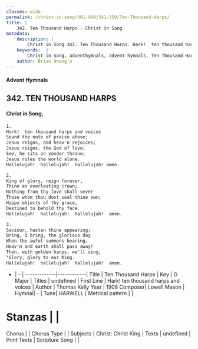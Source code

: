```yaml
---
classes: wide
permalink: /christ-in-song/301-400/341-350/Ten-Thousand-Harps/
title: |
    342. Ten Thousand Harps - Christ in Song
metadata:
    description: |
        Christ in Song 342. Ten Thousand Harps. Hark!  ten thousand harps and voices Sound the note of praise above; Jesus reigns, and heav'n rejoices; Jesus reigns, the God of love; See, he sits on yonder throne; Jesus rules the world alone. Hallelujah!  hallelujah!  hallelujah! amen.
    keywords:  |
        Christ in Song, adventhymnals, advent hymnals, Ten Thousand Harps, Hark!  ten thousand harps and voices. 
    author: Brian Onang'o
---
```


#### Advent Hymnals
## 342. TEN THOUSAND HARPS
####  Christ in Song,

```txt
1.
Hark!  ten thousand harps and voices
Sound the note of praise above;
Jesus reigns, and heav'n rejoices;
Jesus reigns, the God of love;
See, he sits on yonder throne;
Jesus rules the world alone.
Hallelujah!  hallelujah!  hallelujah! amen.

2.
King of glory, reign forever,
Thine an everlasting crown;
Nothing from thy love shall sever
Those whom thou dost seal thine own;
Happy objects of thy grace,
Destined to behold thy face.
Hallelujah!  hallelujah!  hallelujah!  amen.

3.
Saviour, hasten thine appearing;
Bring, O bring, the glorious day
When the awful summons bearing, 
Heav'n and earth shall pass away!
Then, with golden harps, we'll sing,
"Glory, glory to our King.
Hallelujah!  hallelujah!  hallelujah!  amen.

```

- |   -  |
-------------|------------|
Title | Ten Thousand Harps |
Key | G Major |
Titles | undefined |
First Line | Hark!  ten thousand harps and voices |
Author | Thomas Kelly
Year | 1908
Composer| Lowell Mason |
Hymnal|  - |
Tune| HARWELL |
Metrical pattern | |
# Stanzas |  |
Chorus |  |
Chorus Type |  |
Subjects | Christ: Christ King |
Texts | undefined |
Print Texts | 
Scripture Song |  |
    

